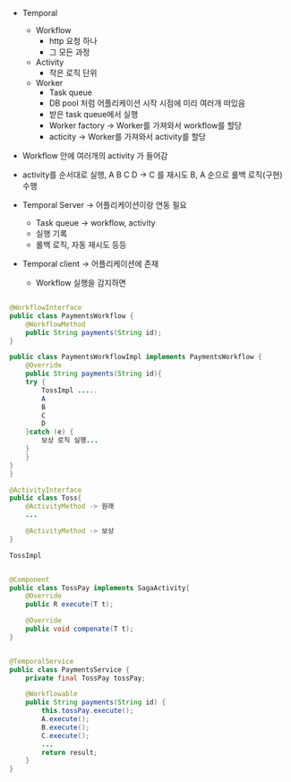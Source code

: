 - Temporal
	- Workflow
		- http 요청 하나
		- 그 모든 과정
	- Activity
		- 작은 로직 단위
	- Worker
		- Task queue
		- DB pool 처럼 어플리케이션 시작 시점에 미리 여러개 떠있음
		- 받은 task queue에서 실행 
		- Worker factory -> Worker를 가져와서 workflow를 할당
		- acticity -> Worker를 가져와서 activity를 할당
- Workflow 안에 여러개의 activity 가 들어감
- activity를 순서대로 실행, A B C D -> C 를 재시도 B, A 순으로 롤백 로직(구현) 수행

- Temporal Server -> 어플리케이션이랑 연동 필요
	- Task queue -> workflow, activity 
	- 실행 기록
	- 롤백 로직, 자동 재시도 등등
- Temporal client -> 어플리케이션에 존재
	- Workflow 실행을 감지하면

```java

@WorkflowInterface
public class PaymentsWorkflow {
	@WorkflowMethod
	public String payments(String id);
}

public class PaymentsWorkflowImpl implements PaymentsWorkflow {
	@Override
	public String payments(String id){
	try {
		TossImpl .....
		A
		B
		C
		D
	}catch (e) {
		보상 로직 실행...
	}
	}
}
}

@ActivityInterface
public class Toss{
	@ActivityMethod -> 원래
	...

	@ActivityMethod -> 보상
}

TossImpl

```

```java

@Component
public class TossPay implements SagaActivity{
	@Override
	public R execute(T t);

	@Override
	public void compenate(T t);
}


@TemporalService
public class PaymentsService {
	private final TossPay tossPay;

	@Workflowable
	public String payments(String id) {
		this.tossPay.execute();
		A.execute();
		B.execute();
		C.execute();
		...
		return result;
	}
}